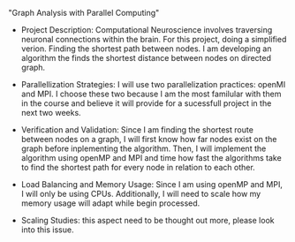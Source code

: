 "Graph Analysis with Parallel Computing"

- Project Description: Computational Neuroscience involves traversing neuronal connections within the brain. For this project, doing a simplified verion. Finding the shortest path between nodes. I am developing an algorithm the finds the shortest distance between nodes on  directed graph. 

- Parallellization Strategies: I will use two parallelization practices: openMI and MPI. I choose these two because I am the most familular with them in the course and believe it will provide for a sucessfull project in the next two weeks.

- Verification and Validation: Since I am finding the shortest route between nodes on a graph, I will first know how far nodes exist on the graph before inplementing the algorithm. Then, I will implement the algorithm using openMP and MPI and time how fast the algorithms take to find the shortest path for every node in relation to each other.

- Load Balancing and Memory Usage: Since I am using openMP and MPI, I will only be using CPUs. Additionally, I will need to scale how my memory usage will adapt while begin processed.

- Scaling Studies: this aspect need to be thought out more, please look into this issue.
